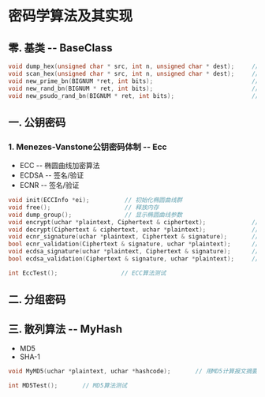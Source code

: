 # 密码学算法及其实现

## 零. 基类 -- **BaseClass**

```cpp
void dump_hex(unsigned char * src, int n, unsigned char * dest);     // 以16进制转储
void scan_hex(unsigned char * src, int n, unsigned char * dest);     // 以16进制读取
void new_prime_bn(BIGNUM *ret, int bits);                            // 生成一个大素数
void new_rand_bn(BIGNUM * ret, int bits);                            // 生成一个随机大数
void new_psudo_rand_bn(BIGNUM * ret, int bits);                      // 生成一个伪随机大数
```

## 一. 公钥密码

### 1. Menezes-Vanstone公钥密码体制 -- **Ecc**

* ECC -- 椭圆曲线加密算法
* ECDSA -- 签名/验证
* ECNR -- 签名/验证

```cpp
void init(ECCInfo *ei);          // 初始化椭圆曲线群
void free();                     // 释放内存
void dump_group();               // 显示椭圆曲线参数
void encrypt(uchar *plaintext, Ciphertext & ciphertext);             // ECC加密
void decrypt(Ciphertext & ciphertext, uchar *plaintext);             // ECC解密
void ecnr_signature(uchar *plaintext, Ciphertext & signature);       // ECNR数字签名
bool ecnr_validation(Ciphertext & signature, uchar *plaintext);      // ECNR身份验证
void ecdsa_signature(uchar *plaintext, Ciphertext & signature);      // ECDSA数字签名
bool ecdsa_validation(Ciphertext & signature, uchar *plaintext);     // ECDSA身份验证

int EccTest();                  // ECC算法测试
```

## 二. 分组密码


## 三. 散列算法 -- **MyHash**

* MD5
* SHA-1

```cpp
void MyMD5(uchar *plaintext, uchar *hashcode);       // 用MD5计算报文摘要

int MD5Test();       // MD5算法测试
```

